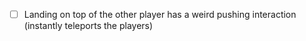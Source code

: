 - [ ] Landing on top of the other player has a weird pushing interaction (instantly teleports the players)
